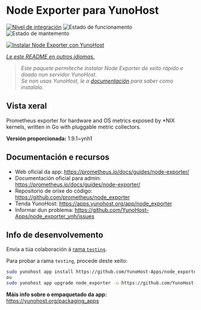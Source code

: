 <!--
NOTA: Este README foi creado automáticamente por <https://github.com/YunoHost/apps/tree/master/tools/readme_generator>
NON debe editarse manualmente.
-->

# Node Exporter para YunoHost

[![Nivel de integración](https://apps.yunohost.org/badge/integration/node_exporter)](https://ci-apps.yunohost.org/ci/apps/node_exporter/)
![Estado de funcionamento](https://apps.yunohost.org/badge/state/node_exporter)
![Estado de mantemento](https://apps.yunohost.org/badge/maintained/node_exporter)

[![Instalar Node Exporter con YunoHost](https://install-app.yunohost.org/install-with-yunohost.svg)](https://install-app.yunohost.org/?app=node_exporter)

*[Le este README en outros idiomas.](./ALL_README.md)*

> *Este paquete permíteche instalar Node Exporter de xeito rápido e doado nun servidor YunoHost.*  
> *Se non usas YunoHost, le a [documentación](https://yunohost.org/install) para saber como instalalo.*

## Vista xeral

Prometheus exporter for hardware and OS metrics exposed by *NIX kernels, written in Go with pluggable metric collectors.


**Versión proporcionada:** 1.9.1~ynh1
## Documentación e recursos

- Web oficial da app: <https://prometheus.io/docs/guides/node-exporter/>
- Documentación oficial para admin: <https://prometheus.io/docs/guides/node-exporter/>
- Repositorio de orixe do código: <https://github.com/prometheus/node_exporter>
- Tenda YunoHost: <https://apps.yunohost.org/app/node_exporter>
- Informar dun problema: <https://github.com/YunoHost-Apps/node_exporter_ynh/issues>

## Info de desenvolvemento

Envía a túa colaboración á [rama `testing`](https://github.com/YunoHost-Apps/node_exporter_ynh/tree/testing).

Para probar a rama `testing`, procede deste xeito:

```bash
sudo yunohost app install https://github.com/YunoHost-Apps/node_exporter_ynh/tree/testing --debug
ou
sudo yunohost app upgrade node_exporter -u https://github.com/YunoHost-Apps/node_exporter_ynh/tree/testing --debug
```

**Máis info sobre o empaquetado da app:** <https://yunohost.org/packaging_apps>
